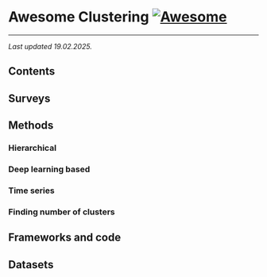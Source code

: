 # Awesome Clustering [![Awesome](https://cdn.rawgit.com/sindresorhus/awesome/d7305f38d29fed78fa85652e3a63e154dd8e8829/media/badge.svg)](https://github.com/sindresorhus/awesome)
---
*Last updated 19.02.2025.*

## Contents

## Surveys

## Methods

### Hierarchical
### Deep learning based
### Time series
### Finding number of clusters

## Frameworks and code

## Datasets